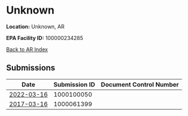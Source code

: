 # Unknown

**Location:** Unknown, AR

**EPA Facility ID:** 100000234285

[Back to AR Index](../../index.md)

## Submissions

| Date | Submission ID | Document Control Number |
|------|--------------|-------------------------|
| [2022-03-16](submissions/1000100050.md) | 1000100050 |  |
| [2017-03-16](submissions/1000061399.md) | 1000061399 |  |
